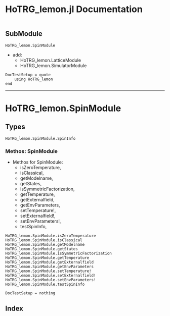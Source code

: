 # HoTRG_lemon.jl Documentation

```@contents
```

## SubModule

```@docs
HoTRG_lemon.SpinModule
```
* add:
	* HoTRG_lemon.LatticeModule  
	* HoTRG_lemon.SimulatorModule  

```@meta
DocTestSetup = quote
	using HoTRG_lemon
end
```

-----

# HoTRG_lemon.SpinModule

## Types

```@docs
HoTRG_lemon.SpinModule.SpinInfo
```

### Methos: SpinModule

- Methos for SpinModule:
	- isZeroTemperature, 
	- isClassical,
	- getModelname,
	- getStates,
	- isSymmetricFactorization,
	- getTemperature,
	- getExternalfield,
	- getEnvParameters,
	- setTemperature!,
	- setExternalfield!,
	- setEnvParameters!,
	- testSpinInfo,

```@docs
HoTRG_lemon.SpinModule.isZeroTemperature
HoTRG_lemon.SpinModule.isClassical
HoTRG_lemon.SpinModule.getModelname
HoTRG_lemon.SpinModule.getStates
HoTRG_lemon.SpinModule.isSymmetricFactorization
HoTRG_lemon.SpinModule.getTemperature
HoTRG_lemon.SpinModule.getExternalfield
HoTRG_lemon.SpinModule.getEnvParameters
HoTRG_lemon.SpinModule.setTemperature!
HoTRG_lemon.SpinModule.setExternalfield!
HoTRG_lemon.SpinModule.setEnvParameters!
HoTRG_lemon.SpinModule.testSpinInfo
```

```@meta
DocTestSetup = nothing
```

## Index

```@index
```
